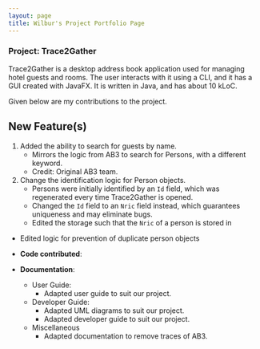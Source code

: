 ```yaml
---
layout: page
title: Wilbur's Project Portfolio Page
---
```


### Project: Trace2Gather

Trace2Gather is a desktop address book application used for managing hotel guests and rooms. The user interacts with it using a CLI, and it has a GUI created with JavaFX. It is written in Java, and has about 10 kLoC.

Given below are my contributions to the project.

## New Feature(s)
1. Added the ability to search for guests by name.
    * Mirrors the logic from AB3 to search for Persons, with a different keyword.
    * Credit: Original AB3 team.
2. Change the identification logic for Person objects.
   * Persons were initially identified by an `Id` field, which was regenerated every time Trace2Gather is opened.
   * Changed the `Id` field to an `Nric` field instead, which guarantees uniqueness and may eliminate bugs.
   * Edited the storage such that the `Nric` of a person is stored in 
* Edited logic for prevention of duplicate person objects

* **Code contributed**:
    

* **Documentation**:
    * User Guide:
        * Adapted user guide to suit our project.
    * Developer Guide:
        * Adapted UML diagrams to suit our project.
        * Adapted developer guide to suit our project.
    * Miscellaneous
        * Adapted documentation to remove traces of AB3.
